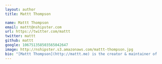 ```yaml
---
layout: author
title: Mattt Thompson

name: Mattt Thompson
email: mattt@nshipster.com
url: https://twitter.com/mattt
twitter: mattt
github: mattt
google: 106751358503565042647
image: http://nshipster.s3.amazonaws.com/mattt-thompson.jpg
bio: "[Mattt Thompson](http://mattt.me) is the creator & maintainer of [AFNetworking](https://github.com/afnetworking/afnetworking) and other popular [open-source projects](https://github.com/mattt?tab=repositories), including [Postgres.app](http://postgresapp.com), [ASCIIwwdc](http://asciiwwdc.com) and [Nomad](http://nomad-cli.com)."
---
```

